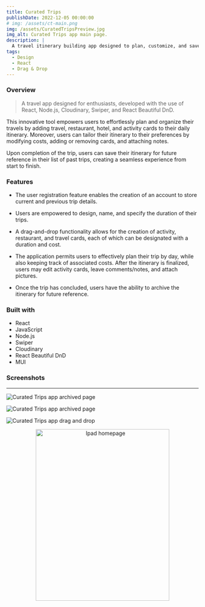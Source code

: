```yaml
---
title: Curated Trips
publishDate: 2022-12-05 00:00:00
# img: /assets/ct-main.png
img: /assets/CuratedTripsPreview.jpg
img_alt: Curated Trips app main page.
description: |
  A travel itinerary building app designed to plan, customize, and save your travels with ease - all in one place!
tags:
  - Design
  - React
  - Drag & Drop
---
```


### Overview

> A travel app designed for enthusiasts, developed with the use of React, Node.js, Cloudinary, Swiper, and React Beautiful DnD.

This innovative tool empowers users to effortlessly plan and organize their travels by adding travel, restaurant, hotel, and activity cards to their daily itinerary. Moreover, users can tailor their itinerary to their preferences by modifying costs, adding or removing cards, and attaching notes.

Upon completion of the trip, users can save their itinerary for future reference in their list of past trips, creating a seamless experience from start to finish.

### Features

- The user registration feature enables the creation of an account to store current and previous trip details.

- Users are empowered to design, name, and specify the duration of their trips.

- A drag-and-drop functionality allows for the creation of activity, restaurant, and travel cards, each of which can be designated with a duration and cost.

- The application permits users to effectively plan their trip by day, while also keeping track of associated costs. After the itinerary is finalized, users may edit activity cards, leave comments/notes, and attach pictures.

- Once the trip has concluded, users have the ability to archive the itinerary for future reference.

### Built with

- React
- JavaScript
- Node.js
- Swiper
- Cloudinary
- React Beautiful DnD
- MUI

### Screenshots

---

![ Curated Trips app archived page](/assets/ct-main.png)

![ Curated Trips app archived page](/assets/ct-archived.png)

![ Curated Trips app drag and drop](/assets/ct-create.png)

<p align="center">
<img align="center" src="/assets/ct-ipad2_ipadair4_spacegrey_portrait.png" alt="Ipad homepage" width="350" height="450">
</p>
